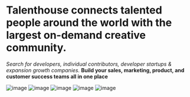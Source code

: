 # Talenthouse connects talented people around the world with the largest on-demand creative community. 
 *Search for developers, individual contributors, developer startups & expansion growth companies.* 
**Build your sales, marketing, product, and customer success teams all in one place**

![image](https://user-images.githubusercontent.com/34789741/124319355-230e2a00-db8b-11eb-8890-a634a4368f50.png)
![image](https://user-images.githubusercontent.com/34789741/124319440-433de900-db8b-11eb-8e95-2ff20903e6a3.png)
![image](https://user-images.githubusercontent.com/34789741/124319516-62d51180-db8b-11eb-99bb-7be66738afec.png)
![image](https://user-images.githubusercontent.com/34789741/124319613-87c98480-db8b-11eb-8a0c-77a3b0d7d1ef.png)
![image](https://user-images.githubusercontent.com/34789741/124319659-9d3eae80-db8b-11eb-8361-8085d5ac41ba.png)


